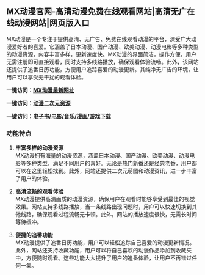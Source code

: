 <h2>MX动漫官网-高清动漫免费在线观看网站|高清无广在线动漫网站|网页版入口</h2>
MX动漫是一个专注于提供高清、无广告、免费在线观看动漫的平台，深受广大动漫爱好者的喜爱。它涵盖了日本动漫、国产动漫、欧美动漫、动漫电影等多种类型的动漫资源，内容丰富多样，更新速度快。MX动漫的界面简洁，操作方便，用户无需注册即可直接观看，同时支持多线路播放，确保观看体验流畅。此外，该网站还提供了追番日历功能，方便用户追踪喜爱的动漫更新。其纯净无广告的环境，让用户可以享受无干扰的观看体验。

<p><strong>一键访问：</strong><a href="https://www.xxsnav.com/sites/1593.html" target="_blank" ><strong>MX动漫最新网址</strong></a></p>
<p><strong>一键访问：</strong><a href="https://www.xxsnav.com/favorites/dongmanerciyuan" target="_blank" ><strong>动漫二次元资源</strong></a></p>
<p><strong>一键访问：</strong><a href="https://wangpanziyuan.pages.dev/" target="_blank" ><strong>电子书/电影/音乐/漫画/游戏下载</strong></a></p>

### 功能特点
1. **丰富多样的动漫资源**  
   MX动漫拥有海量的动漫资源，涵盖日本动漫、国产动漫、欧美动漫、动漫电影等多种类型，满足不同用户的喜好。无论是热门新番还是经典老番，用户都可以在这里轻松找到。此外，网站还提供二次元萌图和动漫资讯，进一步丰富了用户的体验。

2. **高清流畅的观看体验**  
   MX动漫提供高清画质的动漫资源，确保用户在观看时能够享受到最佳的视觉效果。网站支持多线路播放，当一条线路出现问题时，用户可以快速切换到其他线路，确保观看过程流畅无卡顿。此外，网站的播放速度很快，无需长时间等待缓冲。

3. **便捷的追番功能**  
   MX动漫提供了追番日历功能，用户可以轻松追踪自己喜爱的动漫更新情况。此外，网站还支持收藏功能，用户可以将自己喜欢的动漫作品添加到收藏夹中，方便随时观看。这些功能大大提升了用户的追番体验，让用户不再错过任何一集。

